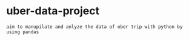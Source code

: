 # uber-data-project
    aim to manupilate and anlyze the data of ober trip with python by using pandas
    
